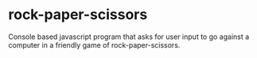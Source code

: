 # rock-paper-scissors

Console based javascript program that asks for user input to go against a computer in a friendly game of rock-paper-scissors.
